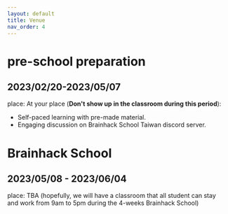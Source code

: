 ```yaml
---
layout: default
title: Venue
nav_order: 4
---
```


# pre-school preparation 
## 2023/02/20-2023/05/07
place: At your place (**Don't show up in the classroom during this period**):
- Self-paced learning with pre-made material.
- Engaging discussion on Brainhack School Taiwan discord server.

# Brainhack School 
## 2023/05/08 - 2023/06/04
place: TBA (hopefully, we will have a classroom that all student can stay and work from 9am to 5pm during the 4-weeks Brainhack School)